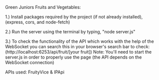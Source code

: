 Green Juniors Fruits and Vegetables:

1.) Install packages required by the project (if not already installed), (express, cors, and node-fetch)

2.) Run the server using the terminal by typing, "node server.js"

3.) To check the functionality of the API which works with the help of the WebSocket you can search this in your browser's search bar to check: (http://localhost:6253/api/fruit/[your fruit]) 
Note: You'll need to start the server.js in order to properly use the page (the API depends on the WebSocket connection)

APIs used: FruityVice & IPApi
